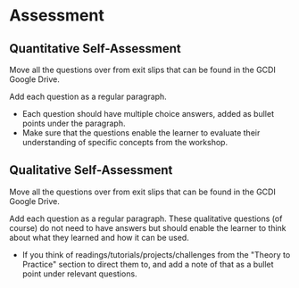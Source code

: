 # Assessment

## Quantitative Self-Assessment

Move all the questions over from exit slips that can be found in the GCDI Google Drive.

Add each question as a regular paragraph.

- Each question should have multiple choice answers, added as bullet points under the paragraph.
- Make sure that the questions enable the learner to evaluate their understanding of specific concepts from the workshop.

## Qualitative Self-Assessment

Move all the questions over from exit slips that can be found in the GCDI Google Drive.

Add each question as a regular paragraph. These qualitative questions (of course) do not need to have answers but should enable the learner to think about what they learned and how it can be used.

- If you think of readings/tutorials/projects/challenges from the "Theory to Practice" section to direct them to, and add a note of that as a bullet point under relevant questions.
